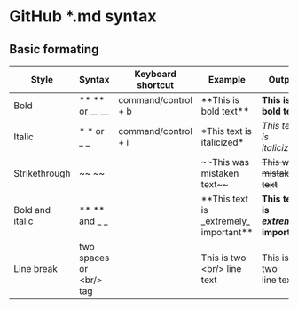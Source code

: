  # GitHub *.md syntax  
  
## Basic formating   
Style           |	Syntax         | Keyboard shortcut   | Example                                      | Output
--------------- |--------------- | ------------------- | -------------------------------------------- | -------
Bold            | ** ** or __ __ | command/control + b | \*\*This is bold text\*\*                    | **This is bold text** 
Italic          | * * or _ _     | command/control + i | \*This text is italicized\*                  | *This text is italicized*
Strikethrough   | ~~ ~~          |                     | \~\~This was mistaken text\~\~               | ~~This was mistaken text~~ 
Bold and italic | ** ** and _ _  |                     | \*\*This text is \_extremely\_ important\*\* | **This text is _extremely_ important**
Line break      | two spaces or \<br\/\> tag |                     | This is two \<br\/\> line text     | This is two <br/> line text
